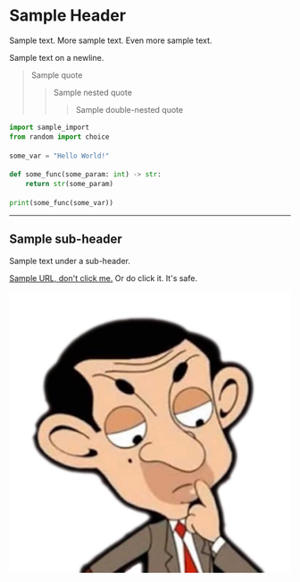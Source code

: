 # Sample Header

Sample text. More sample text. Even more sample text.

Sample text on a newline.

> Sample quote
>> Sample nested quote
>>> Sample double-nested quote

```python
import sample_import
from random import choice

some_var = "Hello World!"

def some_func(some_param: int) -> str:
    return str(some_param)

print(some_func(some_var))
```

---
## Sample sub-header

Sample text under a sub-header.

[Sample URL, don't click me.](www.fars.io/) Or do click it. It's safe.

![Sample Image](bean_icon.png "Sample image title")

